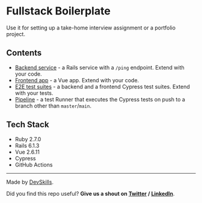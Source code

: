  # Fullstack Boilerplate

Use it for setting up a take-home interview assignment or a portfolio project.

## Contents

- [Backend service](https://github.com/DevSkillsHQ/fullstack-boilerplate-rails-vue/tree/main/app-rails) - a Rails service with a `/ping` endpoint. Extend with your code.
- [Frontend app](https://github.com/DevSkillsHQ/fullstack-boilerplate-rails-vue/tree/main/app-vue) - a Vue app. Extend with your code.
- [E2E test suites](https://github.com/DevSkillsHQ/fullstack-boilerplate-rails-vue/tree/main/cypress/integration) - a backend and a frontend Cypress test suites. Extend with your tests.
- [Pipeline](https://github.com/DevSkillsHQ/fullstack-boilerplate-rails-vue/blob/main/.github/workflows/tests.yml) - a test Runner that executes the Cypress tests on push to a branch other than `master`/`main`.

## Tech Stack

- Ruby 2.7.0
- Rails 6.1.3
- Vue 2.6.11
- Cypress
- GitHub Actions
---


Made by [DevSkills](https://devskills.co).

Did you find this repo useful? **Give us a shout on [Twitter](https://twitter.com/DevSkillsHQ) / [LinkedIn](https://www.linkedin.com/company/devskills)**.
